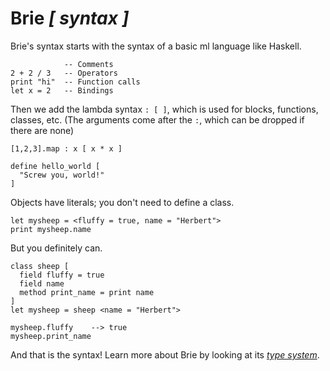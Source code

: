 

# Brie *[ syntax ]*

Brie's syntax starts with the syntax of a basic ml language like Haskell.
```
            -- Comments
2 + 2 / 3   -- Operators
print "hi"  -- Function calls
let x = 2   -- Bindings
```

Then we add the lambda syntax `: [ ]`, which is used for
blocks, functions, classes, etc. (The arguments come after
the `:`, which can be dropped if there are none)


```
[1,2,3].map : x [ x * x ]

define hello_world [
  "Screw you, world!"
]
```

Objects have literals; you don't need to define a class.

```
let mysheep = <fluffy = true, name = "Herbert">
print mysheep.name
```

But you definitely can.

```
class sheep [
  field fluffy = true
  field name
  method print_name = print name
]
let mysheep = sheep <name = "Herbert">

mysheep.fluffy    --> true
mysheep.print_name
```

And that is the syntax! Learn more about Brie by looking at its [*type system*](./types.html).
